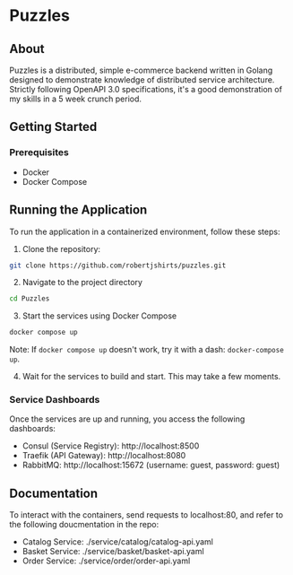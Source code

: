 # Puzzles

## About
Puzzles is a distributed, simple e-commerce backend written in Golang designed to demonstrate knowledge of distributed service architecture. Strictly following OpenAPI 3.0 specifications, it's a good demonstration of my skills in a 5 week crunch period.

## Getting Started
### Prerequisites
- Docker
- Docker Compose

## Running the Application
To run the application in a containerized environment, follow these steps:
1. Clone the repository:
```bash
git clone https://github.com/robertjshirts/puzzles.git
```
2. Navigate to the project directory
```bash
cd Puzzles
```
3. Start the services using Docker Compose
```bash
docker compose up
```
Note: If `docker compose up` doesn't work, try it with a dash: `docker-compose up`.

4. Wait for the services to build and start. This may take a few moments.

### Service Dashboards
Once the services are up and running, you access the following dashboards:
- Consul (Service Registry): http://localhost:8500
- Traefik (API Gateway): http://localhost:8080
- RabbitMQ: http://localhost:15672 (username: guest, password: guest)

## Documentation
To interact with the containers, send requests to localhost:80, and refer to the following doucmentation in the repo:
- Catalog Service: ./service/catalog/catalog-api.yaml
- Basket Service: ./service/basket/basket-api.yaml
- Order Service: ./service/order/order-api.yaml
  
